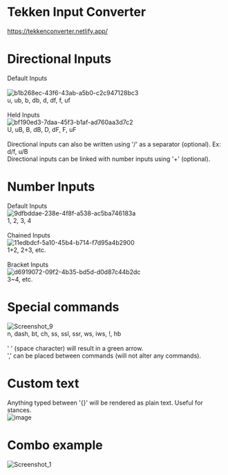 # Tekken Input Converter

https://tekkenconverter.netlify.app/

# Directional Inputs
Default Inputs <br>
<br>
![b1b268ec-43f6-43ab-a5b0-c2c947128bc3](https://github.com/guipleit/Tekken-input-converter/assets/112783039/dd23d218-b84a-4daf-a80a-57fd5dedbdeb)
<br>
u, ub, b, db, d, df, f, uf
<br>
<br>
Held Inputs
<br>
![bf190ed3-7daa-45f3-b1af-ad760aa3d7c2](https://github.com/guipleit/Tekken-input-converter/assets/112783039/f3b7f59e-d9d2-4844-bd39-25e51a4fed46)
<br>
U, uB, B, dB, D, dF, F, uF
<br>
<br>
Directional inputs can also be written using '/' as a separator (optional). Ex: d/f, u/B
<br>
Directional inputs can be linked with number inputs using '+' (optional).

# Number Inputs
Default Inputs
<br>
![9dfbddae-238e-4f8f-a538-ac5ba746183a](https://github.com/guipleit/Tekken-input-converter/assets/112783039/f390f4b2-92d9-42e0-8d4f-f129a97c4174)
<br>
1, 2, 3, 4
<br>
<br>
Chained Inputs
<br>
![11edbdcf-5a10-45b4-b714-f7d95a4b2900](https://github.com/guipleit/Tekken-input-converter/assets/112783039/366cf43b-b43a-452f-afc2-6f229b55da50)
<br>
1+2, 2+3, etc.
<br>
<br>
Bracket Inputs
<br>
![d6919072-09f2-4b35-bd5d-d0d87c44b2dc](https://github.com/guipleit/Tekken-input-converter/assets/112783039/20c43ac2-15b6-4a9b-8563-427d23e4bbb4)
<br>
3~4, etc.

# Special commands
![Screenshot_9](https://github.com/guipleit/Tekken-input-converter/assets/112783039/e71be75a-3a76-4810-ae80-aae6b2eae043)
<br>
n, dash, bt, ch, ss, ssl, ssr, ws, iws, !, hb
<br>
<br>
' ' (space character) will result in a green arrow.
<br>
',' can be placed between commands (will not alter any commands).


# Custom text
Anything typed between '{}' will be rendered as plain text. Useful for stances.
<br>
![image](https://github.com/guipleit/Tekken-input-converter/assets/112783039/6ad8d94d-489e-4c16-bdb6-c9954b073d0c)

# Combo example
![Screenshot_1](https://github.com/guipleit/Tekken-input-converter/assets/112783039/7a7cd171-92d9-4cb6-8c5f-1592aeaf23cf)





